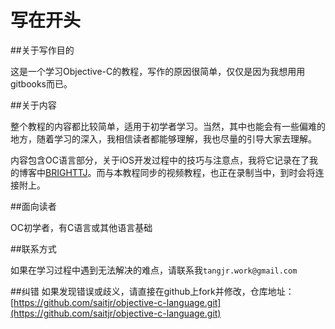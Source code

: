 # 写在开头

##关于写作目的

这是一个学习Objective-C的教程，写作的原因很简单，仅仅是因为我想用用gitbooks而已。

##关于内容

整个教程的内容都比较简单，适用于初学者学习。当然，其中也能会有一些偏难的地方，随着学习的深入，我相信读者都能够理解，我也尽量的引导大家去理解。

内容包含OC语言部分，关于iOS开发过程中的技巧与注意点，我将它记录在了我的博客中[BRIGHTTJ](http://www.brighttj.com)。而与本教程同步的视频教程，也正在录制当中，到时会将连接附上。

##面向读者

OC初学者，有C语言或其他语言基础

##联系方式

如果在学习过程中遇到无法解决的难点，请联系我`tangjr.work@gmail.com`

##纠错
如果发现错误或歧义，请直接在github上fork并修改，仓库地址：[https://github.com/saitjr/objective-c-language.git](https://github.com/saitjr/objective-c-language.git)

